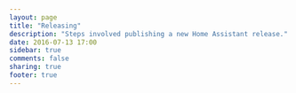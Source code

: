 ```yaml
---
layout: page
title: "Releasing"
description: "Steps involved publishing a new Home Assistant release."
date: 2016-07-13 17:00
sidebar: true
comments: false
sharing: true
footer: true
---
```


<script>
window.location = 'https://developers.home-assistant.io/docs/en/releasing.html';
</script>